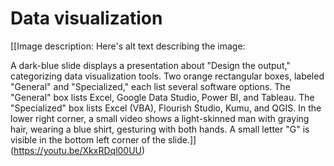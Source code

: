 # Data visualization

[[Image description: Here's alt text describing the image:

A dark-blue slide displays a presentation about "Design the output," categorizing data visualization tools. Two orange rectangular boxes, labeled "General" and "Specialized," each list several software options.  The "General" box lists Excel, Google Data Studio, Power BI, and Tableau.  The "Specialized" box lists Excel (VBA), Flourish Studio, Kumu, and QGIS.  In the lower right corner, a small video shows a light-skinned man with graying hair, wearing a blue shirt, gesturing with both hands. A small letter "G" is visible in the bottom left corner of the slide.]](https://youtu.be/XkxRDql00UU)
